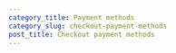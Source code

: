```yaml
---
category_title: Payment methods
category_slug: checkout-payment-methods
post_title: Checkout payment methods
---
```




